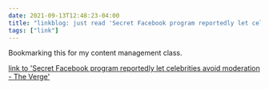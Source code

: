 ```yaml
---
date: 2021-09-13T12:48:23-04:00
title: "linkblog: just read 'Secret Facebook program reportedly let celebrities avoid moderation - The Verge'"
tags: ["link"]
---
```

Bookmarking this for my content management class.
 
[link to 'Secret Facebook program reportedly let celebrities avoid moderation - The Verge'](https://www.theverge.com/2021/9/13/22671565/facebook-xcheck-moderation-system-high-profile-exemptions)

